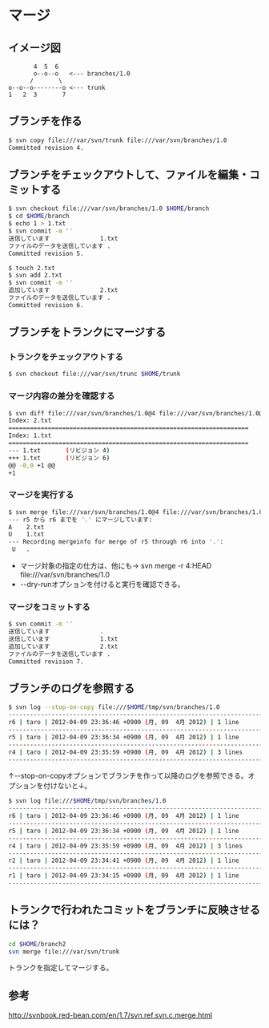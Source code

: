 ﻿# マージ

## イメージ図

```
       4  5  6
       o--o--o   <--- branches/1.0
      /       \
o--o--o--------o <--- trunk
1   2  3       7 
```

## ブランチを作る

```bash
$ svn copy file:///var/svn/trunk file:///var/svn/branches/1.0
Committed revision 4.
```

## ブランチをチェックアウトして、ファイルを編集・コミットする

```bash
$ svn checkout file:///var/svn/branches/1.0 $HOME/branch
$ cd $HOME/branch
$ echo 1 > 1.txt
$ svn commit -m ''
送信しています              1.txt
ファイルのデータを送信しています .
Committed revision 5.

$ touch 2.txt
$ svn add 2.txt
$ svn commit -m ''
追加しています              2.txt
ファイルのデータを送信しています .
Committed revision 6.
```

## ブランチをトランクにマージする
### トランクをチェックアウトする

```bash
$ svn checkout file:///var/svn/trunc $HOME/trunk
```

### マージ内容の差分を確認する

```bash
$ svn diff file:///var/svn/branches/1.0@4 file:///var/svn/branches/1.0@6
Index: 2.txt
===================================================================
Index: 1.txt
===================================================================
--- 1.txt       (リビジョン 4)
+++ 1.txt       (リビジョン 6)
@@ -0,0 +1 @@
+1
```

### マージを実行する

```bash
$ svn merge file:///var/svn/branches/1.0@4 file:///var/svn/branches/1.0@6
--- r5 から r6 までを '.' にマージしています:
A    2.txt
U    1.txt
--- Recording mergeinfo for merge of r5 through r6 into '.':
 U   .
```

- マージ対象の指定の仕方は、他にも→ svn merge -r 4:HEAD file:///var/svn/branches/1.0
- --dry-runオプションを付けると実行を確認できる。

### マージをコミットする

```bash
$ svn commit -m ''
送信しています              .
送信しています              1.txt
追加しています              2.txt
ファイルのデータを送信しています .
Committed revision 7.
```

## ブランチのログを参照する

```bash
$ svn log --stop-on-copy file:///$HOME/tmp/svn/branches/1.0
------------------------------------------------------------------------
r6 | taro | 2012-04-09 23:36:46 +0900 (月, 09  4月 2012) | 1 line
------------------------------------------------------------------------
r5 | taro | 2012-04-09 23:36:34 +0900 (月, 09  4月 2012) | 1 line
------------------------------------------------------------------------
r4 | taro | 2012-04-09 23:35:59 +0900 (月, 09  4月 2012) | 3 lines
------------------------------------------------------------------------
```

↑--stop-on-copyオプションでブランチを作って以降のログを参照できる。オプションを付けないと↓。

```bash
$ svn log file:///$HOME/tmp/svn/branches/1.0
------------------------------------------------------------------------
r6 | taro | 2012-04-09 23:36:46 +0900 (月, 09  4月 2012) | 1 line
------------------------------------------------------------------------
r5 | taro | 2012-04-09 23:36:34 +0900 (月, 09  4月 2012) | 1 line
------------------------------------------------------------------------
r4 | taro | 2012-04-09 23:35:59 +0900 (月, 09  4月 2012) | 3 lines
------------------------------------------------------------------------
r2 | taro | 2012-04-09 23:34:41 +0900 (月, 09  4月 2012) | 1 line
------------------------------------------------------------------------
r1 | taro | 2012-04-09 23:34:15 +0900 (月, 09  4月 2012) | 1 line
------------------------------------------------------------------------
```

## トランクで行われたコミットをブランチに反映させるには？

```bash
cd $HOME/branch2
svn merge file:///var/svn/trunk
```

トランクを指定してマージする。

## 参考
http://svnbook.red-bean.com/en/1.7/svn.ref.svn.c.merge.html
